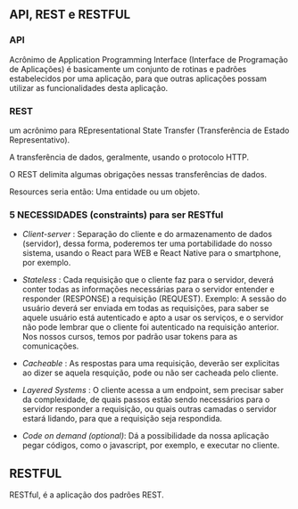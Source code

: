 ## API, REST e RESTFUL

### API

Acrônimo de Application Programming Interface (Interface de Programação de Aplicações)  é basicamente um conjunto de rotinas e padrões estabelecidos por uma aplicação, para que outras aplicações possam utilizar as funcionalidades desta aplicação.


### REST

um acrônimo para REpresentational State Transfer (Transferência de Estado Representativo).

A transferência de dados, geralmente, usando o protocolo HTTP.

O REST delimita algumas obrigações nessas transferências de dados.

Resources seria então: Uma entidade ou um objeto.

### 5 NECESSIDADES (constraints) para ser RESTful

- _Client-server_ : Separação do cliente e do armazenamento de dados (servidor), dessa forma, poderemos ter uma portabilidade do nosso sistema, usando o React para WEB e React Native para o smartphone, por exemplo.


- _Stateless_ : Cada requisição que o cliente faz para o servidor, deverá conter todas as informações necessárias para o servidor entender e responder (RESPONSE) a requisição (REQUEST). Exemplo: A sessão do usuário deverá ser enviada em todas as requisições, para saber se aquele usuário está autenticado e apto a usar os serviços, e o servidor não pode lembrar que o cliente foi autenticado na requisição anterior. Nos nossos cursos, temos por padrão usar tokens para as comunicações.




- _Cacheable_ : As respostas para uma requisição, deverão ser explicitas ao dizer se aquela resquição, pode ou não ser cacheada pelo cliente.


- _Layered Systems_ : O cliente acessa a um endpoint, sem precisar saber da complexidade, de quais passos estão sendo necessários para o servidor responder a requisição, ou quais outras camadas o servidor estará lidando, para que a requisição seja respondida.


- _Code on demand (optional)_: Dá a possibilidade da nossa aplicação pegar códigos, como o javascript, por exemplo, e executar no cliente.




## RESTFUL

RESTful, é a aplicação dos padrões REST.

